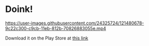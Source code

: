 # Doink!

https://user-images.githubusercontent.com/24325724/121480678-9c22c300-c9cb-11eb-812b-70826883055e.mp4

Download it on the Play Store at [this link](https://play.google.com/store/apps/details?id=com.qwerteam.Doink&hl=it)

